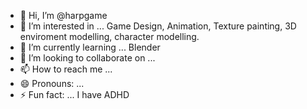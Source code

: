 - 👋 Hi, I’m @harpgame
- 👀 I’m interested in ... Game Design, Animation, Texture painting, 3D enviroment modelling, character modelling. 
- 🌱 I’m currently learning ... Blender
- 💞️ I’m looking to collaborate on ...
- 📫 How to reach me ...
- 😄 Pronouns: ...
- ⚡ Fun fact: ... I have ADHD

<!---
harpgame/harpgame is a ✨ special ✨ repository because its `README.md` (this file) appears on your GitHub profile.
You can click the Preview link to take a look at your changes.
--->
